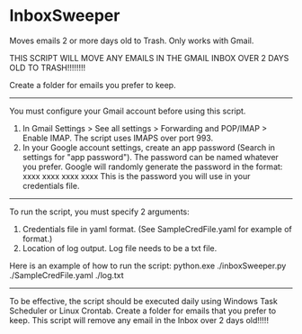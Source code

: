 # InboxSweeper
Moves emails 2 or more days old to Trash. Only works with Gmail.  

THIS SCRIPT WILL MOVE ANY EMAILS IN THE GMAIL INBOX OVER 2 DAYS OLD TO TRASH!!!!!!!!

Create a folder for emails you prefer to keep. 
____________________________________________________________________

You must configure your Gmail account before using this script. 
  1. In Gmail Settings > See all settings > Forwarding and POP/IMAP > Enable IMAP. The script uses IMAPS over port 993.   
  2. In your Google account settings, create an app password (Search in settings for "app password"). The password can be named whatever
     you prefer. Google will randomly generate the password in the format:
           xxxx xxxx xxxx xxxx     This is the password you will use in your credentials file.
____________________________________________________________________

To run the script, you must specify 2 arguments:
   1. Credentials file in yaml format. (See SampleCredFile.yaml for example of format.)
   2. Location of log output. Log file needs to be a txt file.

Here is an example of how to run the script: python.exe ./inboxSweeper.py ./SampleCredFile.yaml ./log.txt
____________________________________________________________________

To be effective, the script should be executed daily using Windows Task Scheduler or Linux Crontab. Create a folder for emails that you prefer to keep. This script will remove any email in the Inbox over 2 days old!!!!!






